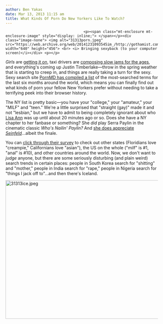 ```yaml
---
author: Ben Yakas
date: Mar 13, 2013 11:15 am
title: What Kinds Of Porn Do New Yorkers Like To Watch?
---
```


	
										<p><span class="mt-enclosure mt-enclosure-image" style="display: inline;"> </span></p><div class="image-none"> <img alt="31313porn.jpeg" src="https://web.archive.org/web/20141231093545im_/http://gothamist.com/attachments/byakas/31313porn.jpeg" width="640" height="456"> <br> <i> Bringing sexyback (to your computer screen)</i></div> <p></p>

<p><em>Girls</em> are <a href="https://web.archive.org/web/20141231093545/http://gothamist.com/2013/03/11/last_nights_girls_forget_about_the.php">getting it on</a>, taxi drivers are <a href="https://web.archive.org/web/20141231093545/http://gothamist.com/2013/03/13/viral_video_alert_cab_drivers_sexy.php">composing slow jams for the ages</a>, and everything&apos;s coming up Justin Timberlake&#x2014;throw in the spring weather that is starting to creep in, and things are really taking a turn for the sexy. Sexy search site <a href="https://web.archive.org/web/20141231093545/http://www.pornmd.com/sex-search">PornMD has compiled a list</a> of the most-searched terms for the last six months around the world, which means you can finally find out what kinds of porn your fellow New Yorkers prefer without needing to take a terrifying peek into their browser history.</p>

<p>The NY list is pretty basic&#x2014;you have your &quot;college,&quot; your &quot;amateur,&quot; your &quot;MILF&quot; and &quot;teen.&quot; We&apos;re a little surprised that &quot;straight (gay)&quot; made it and not &quot;lesbian,&quot; but we have to admit to being completely ignorant about who <a href="https://web.archive.org/web/20141231093545/http://www.thelisaann.com/">Lisa Ann</a> was up until about 20 minutes ago or so. Does she have a NY chapter to her fanbase or something? She <em>did</em> play Serra Paylin in the cinematic classic <em>Who&apos;s Nailin&apos; Paylin?</em> And <a href="https://web.archive.org/web/20141231093545/https://twitter.com/thereallisaann/status/311683173522235393">she does appreciate <em>Seinfeld</em></a>...albeit the finale.</p>

<p>You can <a href="https://web.archive.org/web/20141231093545/http://www.pornmd.com/sex-search">click through their survey</a> to check out other states (Floridians love &quot;creampie,&quot; Californians love &quot;asian&quot;), the US on the whole (&quot;milf&quot; is #1, &quot;anal&quot; is #10), and other countries around the world. Now, we don&apos;t want to <em>judge</em> anyone, but there are some seriously disturbing (and plain weird) search trends in certain places: people in South Korea search for &quot;shitting&quot; and &quot;mother,&quot; people in India search for &quot;rape,&quot; people in Nigeria search for &quot;things I jack off to&quot;...and then there&apos;s Iceland.  </p>

<p><span class="mt-enclosure mt-enclosure-image" style="display: inline;"> <img alt="31313ice.jpeg" src="https://web.archive.org/web/20141231093545im_/http://gothamist.com/attachments/byakas/31313ice.jpeg" width="640" height="457" class="image-none"> </span><br>
</p>					
										
									
				